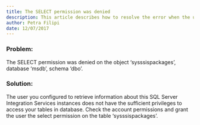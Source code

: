```yaml
---
title: The SELECT permission was denied
description: This article describes how to resolve the error when the user you have created does not have the sufficient privileges to access your tables in database.
author: Petra Filipi
date: 12/07/2017
---
```


### Problem:
The SELECT permission was denied on the object ‘sysssispackages’, database ‘msdb’, schema ‘dbo’.

### Solution:
The user you configured to retrieve information about this SQL Server Integration Services instances does not have the sufficient privileges to access your tables in database. Check the account permissions and grant the user the select permission on the table ‘sysssispackages’.